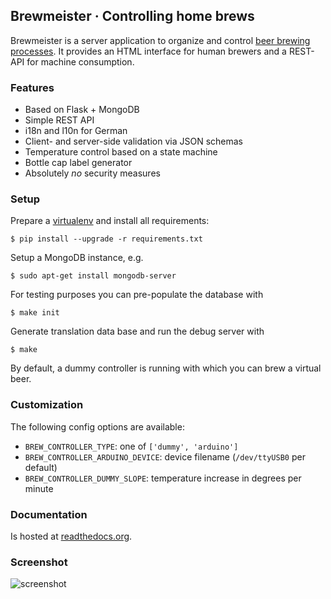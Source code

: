 ## Brewmeister · Controlling home brews

Brewmeister is a server application to organize and control [beer brewing
processes](http://en.wikipedia.org/wiki/Brewing). It provides an HTML interface
for human brewers and a REST-API for machine consumption.


### Features

* Based on Flask + MongoDB
* Simple REST API
* i18n and l10n for German
* Client- and server-side validation via JSON schemas
* Temperature control based on a state machine
* Bottle cap label generator
* Absolutely _no_ security measures


### Setup

Prepare a [virtualenv](http://www.virtualenv.org/en/latest/) and install all
requirements:

    $ pip install --upgrade -r requirements.txt

Setup a MongoDB instance, e.g.

    $ sudo apt-get install mongodb-server

For testing purposes you can pre-populate the database with

    $ make init

Generate translation data base and run the debug server with

    $ make

By default, a dummy controller is running with which you can brew a virtual
beer.


### Customization

The following config options are available:

* `BREW_CONTROLLER_TYPE`: one of `['dummy', 'arduino']`
* `BREW_CONTROLLER_ARDUINO_DEVICE`: device filename (`/dev/ttyUSB0` per default)
* `BREW_CONTROLLER_DUMMY_SLOPE`: temperature increase in degrees per minute


### Documentation

Is hosted at [readthedocs.org](http://brewmeister.readthedocs.org).


### Screenshot

![screenshot](http://i.imgur.com/TGDSKAO.png)
